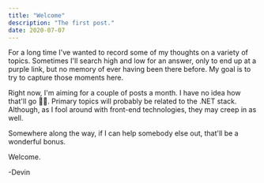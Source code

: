 ```yaml
---
title: "Welcome"
description: "The first post."
date: 2020-07-07
---
```


For a long time I've wanted to record some of my thoughts on a variety of topics. Sometimes I'll search high and low for an answer, only to end up at a purple link, but no memory of ever having been there before. My goal is to try to capture those moments here.

Right now, I'm aiming for a couple of posts a month. I have no idea how that'll go 🤷‍♂️. Primary topics will probably be related to the .NET stack. Although, as I fool around with front-end technologies, they may creep in as well.

Somewhere along the way, if I can help somebody else out, that'll be a wonderful bonus.

Welcome.

-Devin